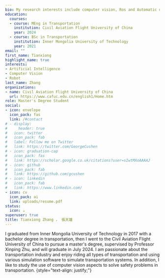 ```yaml
---
bio: My research interests include computer vision, Ros and Automatic driving.
education:
  courses:
  - course: MEng in Transportation
    institution: Civil Aviation Flight University of China
    year: 2024
  - course: BSc in Transportation
    institution: Inner Mongolia University of Technology 
    year: 2021
email: ""
first_name: Tianxiong
highlight_name: true
interests:
- Artificial Intelligence
- Computer Vision
- Robot
last_name: Zhang
organizations:
- name: Civil Aviation Flight University of China
  url: https://www.cafuc.edu.cn/english1/Home.htm
role: Master's Degree Student
social:
- icon: envelope
  icon_pack: fas
  link: /#contact
# - display:
#     header: true
#   icon: twitter
#   icon_pack: fab
#   label: Follow me on Twitter
#   link: https://twitter.com/GeorgeCushen
# - icon: graduation-cap
#   icon_pack: fas
#   link: https://scholar.google.co.uk/citations?user=sIwtMXoAAAAJ
# - icon: github
#   icon_pack: fab
#   link: https://github.com/gcushen
# - icon: linkedin
#   icon_pack: fab
#   link: https://www.linkedin.com/
- icon: cv
  icon_pack: ai
  link: uploads/resume.pdf
status:
  icon: ☕️
superuser: true
title: Tianxiong Zhang ， 張天雄
---
```


I graduated from Inner Mongolia University of Technology in 2017 with a bachelor degree in transportation, then I went to the Civil Aviation Flight University of China to pursue a master's degree, supervised by Professor Xinping Zhu, and will graduate in July 2024. I am passionate about the transportation industry and enjoy riding all types of transportation and using various simulation software to simulate transportation systems. In addition, I like to study the use of computer vision aspects to solve safety problems in transportation.
{style="text-align: justify;"}
